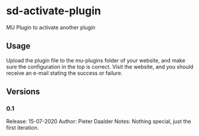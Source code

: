 # sd-activate-plugin
MU Plugin to activate another plugin

## Usage

Upload the plugin file to the mu-plugins folder of your website, and make sure the configuration in the top is correct. Visit the website, and you should receive an e-mail stating the success or failure.

## Versions

### 0.1
Release: 15-07-2020
Author: Pieter Daalder
Notes: Nothing special, just the first iteration.
